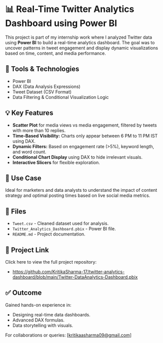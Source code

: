# 📊 Real-Time Twitter Analytics Dashboard using Power BI

This project is part of my internship work where I analyzed Twitter data using **Power BI** to build a real-time analytics dashboard. The goal was to uncover patterns in tweet engagement and display dynamic visualizations based on time, content, and media performance.

## 🔧 Tools & Technologies
- Power BI
- DAX (Data Analysis Expressions)
- Tweet Dataset (CSV Format)
- Data Filtering & Conditional Visualization Logic

## 💡 Key Features
- **Scatter Plot** for media views vs media engagement, filtered by tweets with more than 10 replies.
- **Time-Based Visibility:** Charts only appear between 6 PM to 11 PM IST using DAX.
- **Dynamic Filters:** Based on engagement rate (>5%), keyword length, and word count.
- **Conditional Chart Display** using DAX to hide irrelevant visuals.
- **Interactive Slicers** for flexible exploration.

## 📌 Use Case
Ideal for marketers and data analysts to understand the impact of content strategy and optimal posting times based on live social media metrics.

## 📁 Files
- `Tweet.csv` - Cleaned dataset used for analysis.
- `Twitter_Analytics_Dashboard.pbix` - Power BI file.
- `README.md` - Project documentation.

## 🔗 Project Link
Click here to view the full project repository: 
- https://github.com/KritikaSharma-17/twitter-analytics-dashboard/blob/main/Twitter-DataAnalytics-Dashboard.pbix
## ✅ Outcome
Gained hands-on experience in:
- Designing real-time data dashboards.
- Advanced DAX formulas.
- Data storytelling with visuals.

For collaborations or queries: [kritikaasharma09@gmail.com] 
